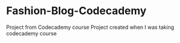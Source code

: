 # Fashion-Blog-Codecademy
Project from Codecademy course
Project created when I was taking codecademy course
